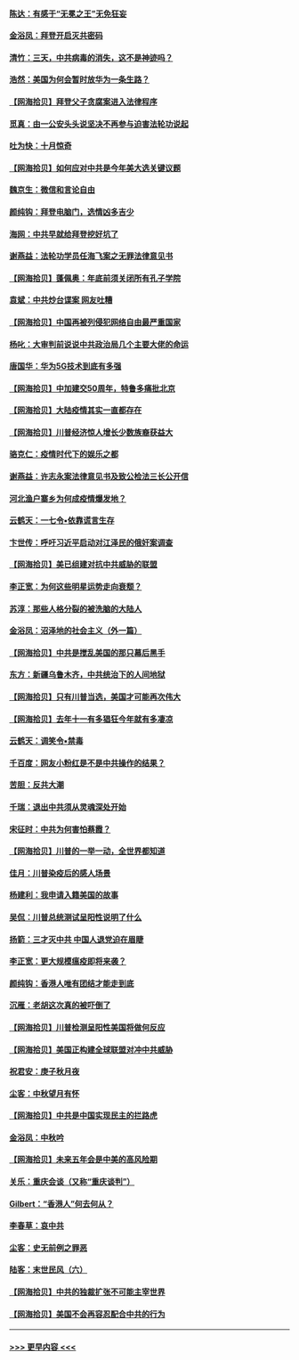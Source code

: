 #### [陈达：有感于“无冕之王”无免狂妄](../pages/nsc993/n12485133.md?t=10190802) 
#### [金浴凤：拜登开启灭共密码](../pages/nsc993/n12485125.md?t=10190802) 
#### [清竹：三天，中共病毒的消失，这不是神迹吗？](../pages/nsc993/n12485027.md?t=10190802) 
#### [浩然：美国为何会暂时放华为一条生路？](../pages/nsc993/n12484997.md?t=10190802) 
#### [【网海拾贝】拜登父子贪腐案进入法律程序](../pages/nsc993/n12484957.md?t=10190802) 
#### [觅真：由一公安头头说坚决不再参与迫害法轮功说起](../pages/nsc993/n12484212.md?t=10190802) 
#### [吐为快：十月惊奇](../pages/nsc993/n12484172.md?t=10190802) 
#### [【网海拾贝】如何应对中共是今年美大选关键议题](../pages/nsc993/n12483755.md?t=10190802) 
#### [魏京生：微信和言论自由](../pages/nsc993/n12483372.md?t=10190802) 
#### [颜纯钩：拜登电脑门，选情凶多吉少](../pages/nsc993/n12482666.md?t=10190802) 
#### [海网：中共早就给拜登挖好坑了](../pages/nsc993/n12482660.md?t=10190802) 
#### [谢燕益：法轮功学员任海飞案之无罪法律意见书](../pages/nsc993/n12482512.md?t=10190802) 
#### [【网海拾贝】蓬佩奥：年底前须关闭所有孔子学院](../pages/nsc993/n12482443.md?t=10190802) 
#### [袁斌：中共炒台谍案 网友吐糟](../pages/nsc993/n12481564.md?t=10190802) 
#### [【网海拾贝】中国再被列侵犯网络自由最严重国家](../pages/nsc993/n12479643.md?t=10190802) 
#### [杨叱：大审判前说说中共政治局几个主要大佬的命运](../pages/nsc993/n12477527.md?t=10190802) 
#### [唐国华：华为5G技术到底有多强](../pages/nsc993/n12477483.md?t=10190802) 
#### [【网海拾贝】中加建交50周年，特鲁多痛批北京](../pages/nsc993/n12476892.md?t=10190802) 
#### [【网海拾贝】大陆疫情其实一直都存在](../pages/nsc993/n12473948.md?t=10190802) 
#### [【网海拾贝】川普经济惊人增长少数族裔获益大](../pages/nsc993/n12471565.md?t=10190802) 
#### [骆克仁：疫情时代下的娱乐之都](../pages/nsc993/n12471312.md?t=10190802) 
#### [谢燕益：许志永案法律意见书及致公检法三长公开信](../pages/nsc993/n12470870.md?t=10190802) 
#### [河北渔户寨乡为何成疫情爆发地？](../pages/nsc993/n12464936.md?t=10190802) 
#### [云鹤天：一七令▪依靠谎言生存](../pages/nsc993/n12470034.md?t=10190802) 
#### [卞世传：呼吁习近平启动对江泽民的俄奸案调查](../pages/nsc993/n12469722.md?t=10190802) 
#### [【网海拾贝】美已组建对抗中共威胁的联盟](../pages/nsc993/n12469018.md?t=10190802) 
#### [李正宽：为何这些明星运势走向衰颓？](../pages/nsc993/n12468730.md?t=10190802) 
#### [苏淳：那些人格分裂的被洗脑的大陆人](../pages/nsc993/n12467858.md?t=10190802) 
#### [金浴凤：沼泽地的社会主义（外一篇）](../pages/nsc993/n12467792.md?t=10190802) 
#### [【网海拾贝】中共是搅乱美国的那只幕后黑手](../pages/nsc993/n12467700.md?t=10190802) 
#### [东方：新疆乌鲁木齐，中共统治下的人间地狱](../pages/nsc993/n12466075.md?t=10190802) 
#### [【网海拾贝】只有川普当选，美国才可能再次伟大](../pages/nsc993/n12466013.md?t=10190802) 
#### [【网海拾贝】去年十一有多猖狂今年就有多凄凉](../pages/nsc993/n12463649.md?t=10190802) 
#### [云鹤天：调笑令▪禁毒](../pages/nsc993/n12462975.md?t=10190802) 
#### [千百度：网友小粉红是不是中共操作的结果？](../pages/nsc993/n12461025.md?t=10190802) 
#### [苦胆：反共大潮](../pages/nsc993/n12459469.md?t=10190802) 
#### [千瑞：退出中共须从灵魂深处开始](../pages/nsc993/n12459437.md?t=10190802) 
#### [宋征时：中共为何害怕蔡霞？](../pages/nsc993/n12459097.md?t=10190802) 
#### [【网海拾贝】川普的一举一动，全世界都知道](../pages/nsc993/n12458825.md?t=10190802) 
#### [佳月：川普染疫后的感人场景](../pages/nsc993/n12456994.md?t=10190802) 
#### [杨建利：我申请入籍美国的故事](../pages/nsc993/n12455635.md?t=10190802) 
#### [吴侃：川普总统测试呈阳性说明了什么](../pages/nsc993/n12451869.md?t=10190802) 
#### [扬箭：三才灭中共 中国人退党迫在眉睫](../pages/nsc993/n12451842.md?t=10190802) 
#### [李正宽：更大规模瘟疫即将来袭？](../pages/nsc993/n12451455.md?t=10190802) 
#### [颜纯钩：香港人唯有团结才能走到底](../pages/nsc993/n12450870.md?t=10190802) 
#### [沉雁：老胡这次真的被吓倒了](../pages/nsc993/n12449796.md?t=10190802) 
#### [【网海拾贝】川普检测呈阳性美国将做何反应](../pages/nsc993/n12449042.md?t=10190802) 
#### [【网海拾贝】美国正构建全球联盟对冲中共威胁](../pages/nsc993/n12446580.md?t=10190802) 
#### [祝君安：庚子秋月夜](../pages/nsc993/n12445870.md?t=10190802) 
#### [尘客：中秋望月有怀](../pages/nsc993/n12444632.md?t=10190802) 
#### [【网海拾贝】中共是中国实现民主的拦路虎](../pages/nsc993/n12443573.md?t=10190802) 
#### [金浴凤：中秋吟](../pages/nsc993/n12441773.md?t=10190802) 
#### [【网海拾贝】未来五年会是中美的高风险期](../pages/nsc993/n12440760.md?t=10190802) 
#### [关乐：重庆会谈（又称“重庆谈判”）](../pages/nsc993/n12437525.md?t=10190802) 
#### [Gilbert：“香港人”何去何从？](../pages/nsc993/n12435894.md?t=10190802) 
#### [李春草：哀中共](../pages/nsc993/n12435874.md?t=10190802) 
#### [尘客：史无前例之罪恶](../pages/nsc993/n12435762.md?t=10190802) 
#### [陆客：末世民风（六）](../pages/nsc993/n12435354.md?t=10190802) 
#### [【网海拾贝】中共的独裁扩张不可能主宰世界](../pages/nsc993/n12435151.md?t=10190802) 
#### [【网海拾贝】美国不会再容忍配合中共的行为](../pages/nsc993/n12433808.md?t=10190802) 

----
#### [ >>> 更早内容 <<< ](../indexes/nsc993-earlier.md)
